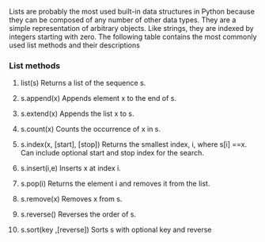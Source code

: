Lists are probably the most used built-in data structures in Python because they can be
composed of any number of other data types. They are a simple representation of arbitrary
objects. Like strings, they are indexed by integers starting with zero. The following table
contains the most commonly used list methods and their descriptions


### List methods

1. list(s) Returns a list of the sequence s.

2. s.append(x) Appends element x to the end of s.

3. s.extend(x) Appends the list x to s.

4. s.count(x) Counts the occurrence of x in s.

5. s.index(x, [start], [stop]) Returns the smallest index, i, where s[i] ==x. Can include optional start and stop index for the search.

6. s.insert(i,e) Inserts x at index i.

7. s.pop(i) Returns the element i and removes it from the list.

8. s.remove(x) Removes x from s.

9. s.reverse() Reverses the order of s.

10. s.sort(key ,[reverse]) Sorts s with optional key and reverse